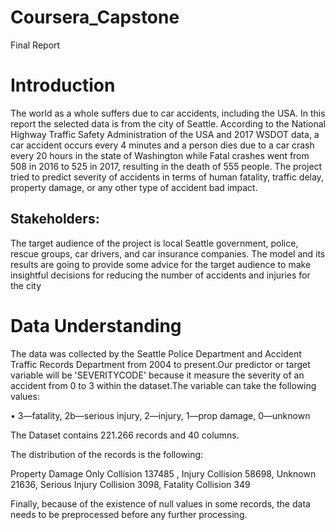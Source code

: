 # Coursera_Capstone
Final Report

# Introduction 

The world as a whole suffers due to car accidents, including the USA. In this report the selected data is from the city of Seattle. According to the National Highway Traffic Safety Administration of the USA and 2017 WSDOT data, a car accident occurs every 4 minutes and a person dies due to a car crash every 20 hours in the state of Washington while Fatal crashes went from 508 in 2016 to 525 in 2017, resulting in the death of 555 people. The project tried to predict severity of accidents in terms of human fatality, traffic delay, property damage, or any other type of accident bad impact. 


## Stakeholders:

The target audience of the project is local Seattle government, police, rescue groups, car drivers, and car insurance companies. The model and its results are going to provide some advice for the target audience to make insightful decisions for reducing the number of accidents and injuries for the city


# Data Understanding

The data was collected by the Seattle Police Department and Accident Traffic Records Department from 2004 to present.Our predictor or target variable will be 'SEVERITYCODE' because it measure the severity of an accident from 0 to 3 within the dataset.The variable can take the following values:

• 3—fatality, 2b—serious injury, 2—injury, 1—prop damage, 0—unknown

The Dataset contains 221.266 records and 40 columns.

The distribution of the records is the following:

Property Damage Only Collision    137485 , Injury Collision                   58698, Unknown                            21636, Serious Injury Collision            3098, Fatality Collision                   349

Finally, because of the existence of null values in some records, the data needs to be preprocessed before any further processing.
